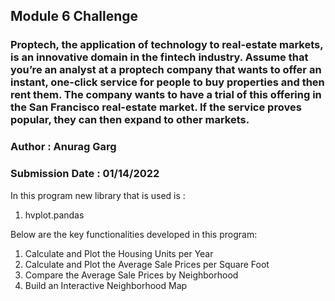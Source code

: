 ## Module 6 Challenge
### Proptech, the application of technology to real-estate markets, is an innovative domain in the fintech industry. Assume that you’re an analyst at a proptech company that wants to offer an instant, one-click service for people to buy properties and then rent them. The company wants to have a trial of this offering in the San Francisco real-estate market. If the service proves popular, they can then expand to other markets.
### Author : Anurag Garg
### Submission Date : 01/14/2022

In this program new library that is used is :  
1) hvplot.pandas

Below are the key functionalities developed in this program:  
1) Calculate and Plot the Housing Units per Year  
2) Calculate and Plot the Average Sale Prices per Square Foot  
3) Compare the Average Sale Prices by Neighborhood  
4) Build an Interactive Neighborhood Map  


